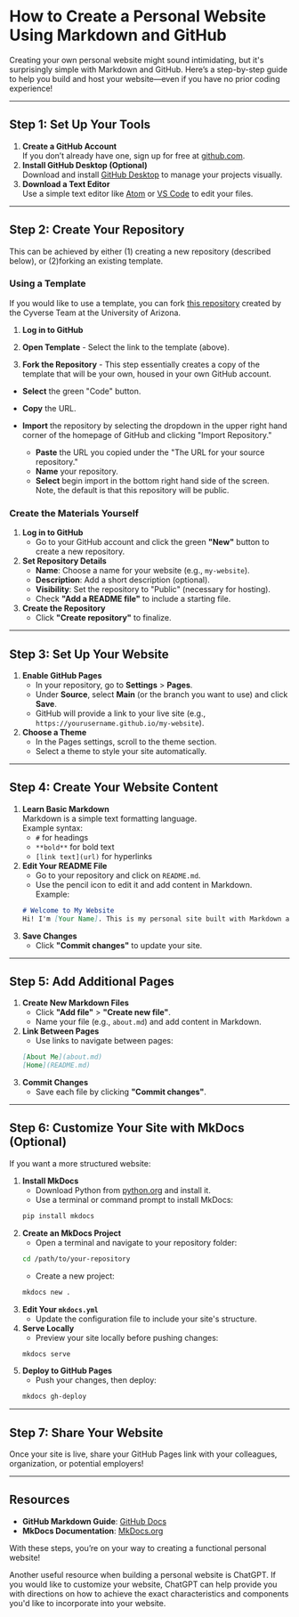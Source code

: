 # **How to Create a Personal Website Using Markdown and GitHub**

Creating your own personal website might sound intimidating, but it's surprisingly simple with Markdown and GitHub. Here’s a step-by-step guide to help you build and host your website—even if you have no prior coding experience!

---

## **Step 1: Set Up Your Tools**
1. **Create a GitHub Account**  
   If you don’t already have one, sign up for free at [github.com](https://github.com).  
2. **Install GitHub Desktop (Optional)**  
   Download and install [GitHub Desktop](https://desktop.github.com/) to manage your projects visually.
3. **Download a Text Editor**  
   Use a simple text editor like [Atom](https://atom.io/) or [VS Code](https://code.visualstudio.com/) to edit your files.
---

## **Step 2: Create Your Repository**
This can be achieved by either (1) creating a new repository (described below), or (2)forking an existing template.
### **Using a Template**
If you would like to use a template, you can fork [this repository](https://github.com/CyVerse-learning-materials/FOSS-mkdocs-template) created by the Cyverse Team at the University of Arizona.

  1. **Log in to GitHub**

  2. **Open Template**
    - Select the link to the template (above).

  3. **Fork the Repository**
    - This step essentially creates a copy of the template that will be your own, housed in your own GitHub account.

  - **Select** the green "Code" button.

  - **Copy** the URL.

  - **Import** the repository by selecting the dropdown in the upper right hand corner of the homepage of GitHub and clicking "Import Repository."
    - **Paste** the URL you copied under the "The URL for your source repository."
    - **Name** your repository.
    - **Select** begin import in the bottom right hand side of the screen. Note, the default is that this repository will be public.

### **Create the Materials Yourself**
1. **Log in to GitHub**  
    - Go to your GitHub account and click the green **"New"** button to create a new repository.  
2. **Set Repository Details**  
    - **Name**: Choose a name for your website (e.g., `my-website`).  
    - **Description**: Add a short description (optional).  
    - **Visibility**: Set the repository to "Public" (necessary for hosting).  
    - Check **"Add a README file"** to include a starting file.  
3. **Create the Repository**  
    - Click **"Create repository"** to finalize.
---

## **Step 3: Set Up Your Website**
1. **Enable GitHub Pages**  
    - In your repository, go to **Settings** > **Pages**.  
    - Under **Source**, select **Main** (or the branch you want to use) and click **Save**.  
    - GitHub will provide a link to your live site (e.g., `https://yourusername.github.io/my-website`).
2. **Choose a Theme**  
    - In the Pages settings, scroll to the theme section.  
    - Select a theme to style your site automatically.
---

## **Step 4: Create Your Website Content**
1. **Learn Basic Markdown**  
   Markdown is a simple text formatting language.  
   Example syntax:
    - `#` for headings  
    - `**bold**` for bold text  
    - `[link text](url)` for hyperlinks  
2. **Edit Your README File**  
    - Go to your repository and click on `README.md`.  
    - Use the pencil icon to edit it and add content in Markdown.  
   Example:  
   ```markdown
   # Welcome to My Website
   Hi! I'm [Your Name]. This is my personal site built with Markdown and GitHub Pages.
   ```
3. **Save Changes**  
    - Click **"Commit changes"** to update your site.

---

## **Step 5: Add Additional Pages**
1. **Create New Markdown Files**  
    - Click **"Add file"** > **"Create new file"**.  
    - Name your file (e.g., `about.md`) and add content in Markdown.  
2. **Link Between Pages**  
    - Use links to navigate between pages:  
     ```markdown
     [About Me](about.md)
     [Home](README.md)
     ```
3. **Commit Changes**  
    - Save each file by clicking **"Commit changes"**.

---

## **Step 6: Customize Your Site with MkDocs (Optional)**
If you want a more structured website:  
1. **Install MkDocs**  
    - Download Python from [python.org](https://www.python.org/) and install it.  
    - Use a terminal or command prompt to install MkDocs:  
     ```bash
     pip install mkdocs
     ```
2. **Create an MkDocs Project**  
    - Open a terminal and navigate to your repository folder:  
     ```bash
     cd /path/to/your-repository
     ```  
     - Create a new project:  
     ```bash
     mkdocs new .
     ```
3. **Edit Your `mkdocs.yml`**  
    - Update the configuration file to include your site's structure.  
4. **Serve Locally**  
    - Preview your site locally before pushing changes:  
     ```bash
     mkdocs serve
     ```
5. **Deploy to GitHub Pages**  
    - Push your changes, then deploy:  
     ```bash
     mkdocs gh-deploy
     ```
---

## **Step 7: Share Your Website**
Once your site is live, share your GitHub Pages link with your colleagues, organization, or potential employers!  

---

## **Resources**
- **GitHub Markdown Guide**: [GitHub Docs](https://guides.github.com/features/mastering-markdown/)
- **MkDocs Documentation**: [MkDocs.org](https://www.mkdocs.org/)

With these steps, you’re on your way to creating a functional personal website!

Another useful resource when building a personal website is ChatGPT. If you would like to customize your website, ChatGPT can help provide you with directions on how to achieve the exact characteristics and components you'd like to incorporate into your website.
